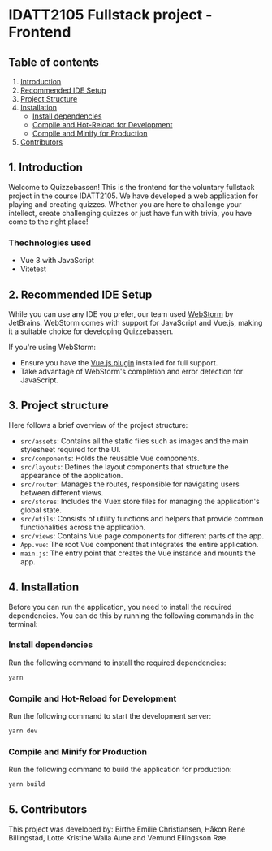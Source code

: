 # IDATT2105 Fullstack project - Frontend

## Table of contents
1. [Introduction](#1-introduction)
2. [Recommended IDE Setup](#2-recommended-ide-setup)
3. [Project Structure](#3-project-structure)
4. [Installation](#4-installation)
   - [Install dependencies](#install-dependencies)
   - [Compile and Hot-Reload for Development](#compile-and-hot-reload-for-development)
   - [Compile and Minify for Production](#compile-and-minify-for-production)
5. [Contributors](#6-contributors)



## 1. Introduction

Welcome to Quizzebassen! 
This is the frontend for the voluntary fullstack project in the course IDATT2105.
We have developed a web application for playing and creating quizzes. Whether you are here to challenge your intellect,
create challenging quizzes or just have fun with trivia, you have come to the right place!

### Thechnologies used

* Vue 3 with JavaScript
* Vitetest

## 2. Recommended IDE Setup

While you can use any IDE you prefer, our team used [WebStorm](https://www.jetbrains.com/webstorm/) by JetBrains.
WebStorm comes with support for JavaScript and Vue.js, making it a suitable choice for developing Quizzebassen.

If you're using WebStorm:

- Ensure you have the [Vue.js plugin](https://plugins.jetbrains.com/plugin/9442-vue-js) installed for full support.
- Take advantage of WebStorm's completion and error detection for JavaScript.

## 3. Project structure

Here follows a brief overview of the project structure:

- `src/assets`: Contains all the static files such as images and the main stylesheet required for the UI.
- `src/components`: Holds the reusable Vue components.
- `src/layouts`: Defines the layout components that structure the appearance of the application.
- `src/router`: Manages the routes, responsible for navigating users between different views.
- `src/stores`: Includes the Vuex store files for managing the application's global state.
- `src/utils`: Consists of utility functions and helpers that provide common functionalities across the application.
- `src/views`: Contains Vue page components for different parts of the app.
- `App.vue`: The root Vue component that integrates the entire application.
- `main.js`: The entry point that creates the Vue instance and mounts the app.

## 4. Installation

Before you can run the application, you need to install the required dependencies. 
You can do this by running the following commands in the terminal:

### Install dependencies
Run the following command to install the required dependencies:
```sh
yarn
```

### Compile and Hot-Reload for Development
Run the following command to start the development server:
```sh
yarn dev
```

### Compile and Minify for Production
Run the following command to build the application for production:
```sh
yarn build
```

## 5. Contributors

This project was developed by: Birthe Emilie Christiansen, Håkon Rene Billingstad, Lotte Kristine Walla Aune and Vemund Ellingsson Røe.
